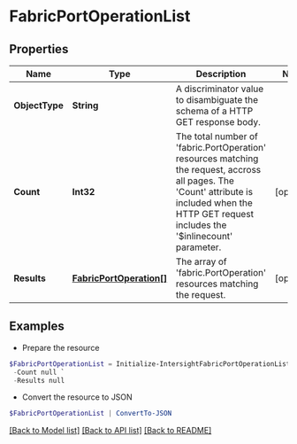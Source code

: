 # FabricPortOperationList
## Properties

Name | Type | Description | Notes
------------ | ------------- | ------------- | -------------
**ObjectType** | **String** | A discriminator value to disambiguate the schema of a HTTP GET response body. | 
**Count** | **Int32** | The total number of &#39;fabric.PortOperation&#39; resources matching the request, accross all pages. The &#39;Count&#39; attribute is included when the HTTP GET request includes the &#39;$inlinecount&#39; parameter. | [optional] 
**Results** | [**FabricPortOperation[]**](FabricPortOperation.md) | The array of &#39;fabric.PortOperation&#39; resources matching the request. | [optional] 

## Examples

- Prepare the resource
```powershell
$FabricPortOperationList = Initialize-IntersightFabricPortOperationList  -ObjectType null `
 -Count null `
 -Results null
```

- Convert the resource to JSON
```powershell
$FabricPortOperationList | ConvertTo-JSON
```

[[Back to Model list]](../README.md#documentation-for-models) [[Back to API list]](../README.md#documentation-for-api-endpoints) [[Back to README]](../README.md)

